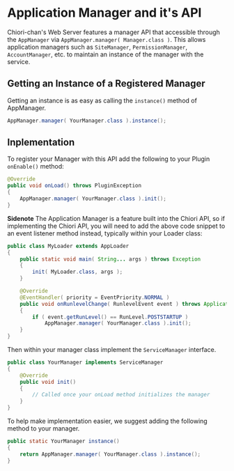 # Application Manager and it's API

Chiori-chan's Web Server features a manager API that accessible through the `AppManager` via `AppManager.manager( Manager.class )`. This allows application managers such as `SiteManager`, `PermissionManager`, `AccountManager`, etc. to maintain an instance of the manager with the service.

## Getting an Instance of a Registered Manager

Getting an instance is as easy as calling the `instance()` method of AppManager.

```java
AppManager.manager( YourManager.class ).instance();
```

## Inplementation

To register your Manager with this API add the following to your Plugin `onEnable()` method:
```java
@Override
public void onLoad() throws PluginException
{
    AppManager.manager( YourManager.class ).init();
}
```

**Sidenote** The Application Manager is a feature built into the Chiori API, so if implementing the Chiori API, you will need to add the above code snippet to an event listener method instead, typically within your Loader class:

```java
public class MyLoader extends AppLoader
{
    public static void main( String... args ) throws Exception
	{
		init( MyLoader.class, args );
	}

    @Override
    @EventHandler( priority = EventPriority.NORMAL )
    public void onRunlevelChange( RunlevelEvent event ) throws ApplicationException
    {
        if ( event.getRunLevel() == RunLevel.POSTSTARTUP )
            AppManager.manager( YourManager.class ).init();
    }
}
```

Then within your manager class implement the `ServiceManager` interface.

```java
public class YourManager implements ServiceManager
{
    @Override
    public void init()
    {
        // Called once your onLoad method initializes the manager
    }
}
```

To help make implementation easier, we suggest adding the following method to your manager.

```java
public static YourManager instance()
{
	return AppManager.manager( YourManager.class ).instance();
}
```